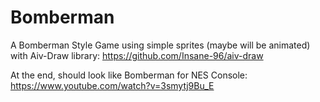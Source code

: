 # Bomberman
A Bomberman Style Game using simple sprites (maybe will be animated) with Aiv-Draw library: https://github.com/Insane-96/aiv-draw

At the end, should look like Bomberman for NES Console: https://www.youtube.com/watch?v=3smytj9Bu_E
